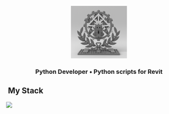 <p align='center'>
<img src="emblema_fortificacao_construcao_lego_cinza.png" alt="Descrição" style="width:30%; height:auto;">
</p>

<h3 align="center">
  Python Developer • Python scripts for Revit
</h3>

## &nbsp;My Stack

<img src="https://cdn.jsdelivr.net/gh/devicons/devicon@latest/icons/python/python-original-wordmark.svg" />

<!-- ![Fortificação e Construção](emblema_fortificacao_construcao_lego_cinza.png) -->

<!--
**RodrigoIME/RodrigoIME** is a ✨ _special_ ✨ repository because its `README.md` (this file) appears on your GitHub profile.

Here are some ideas to get you started:

- 🔭 I’m currently working on ...
- 🌱 I’m currently learning ...
- 👯 I’m looking to collaborate on ...
- 🤔 I’m looking for help with ...
- 💬 Ask me about ...
- 📫 How to reach me: ...
- 😄 Pronouns: ...
- ⚡ Fun fact: ...
-->
